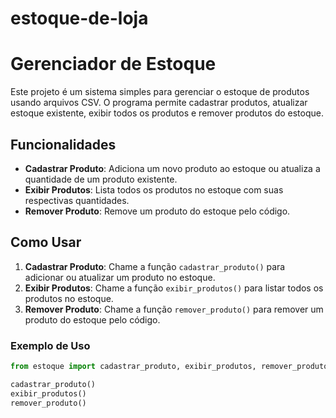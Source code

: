 # estoque-de-loja
# Gerenciador de Estoque

Este projeto é um sistema simples para gerenciar o estoque de produtos usando arquivos CSV. O programa permite cadastrar produtos, atualizar estoque existente, exibir todos os produtos e remover produtos do estoque.

## Funcionalidades

- **Cadastrar Produto**: Adiciona um novo produto ao estoque ou atualiza a quantidade de um produto existente.
- **Exibir Produtos**: Lista todos os produtos no estoque com suas respectivas quantidades.
- **Remover Produto**: Remove um produto do estoque pelo código.

## Como Usar

1. **Cadastrar Produto**: Chame a função `cadastrar_produto()` para adicionar ou atualizar um produto no estoque.
2. **Exibir Produtos**: Chame a função `exibir_produtos()` para listar todos os produtos no estoque.
3. **Remover Produto**: Chame a função `remover_produto()` para remover um produto do estoque pelo código.

### Exemplo de Uso

```python
from estoque import cadastrar_produto, exibir_produtos, remover_produto

cadastrar_produto()
exibir_produtos()
remover_produto()
